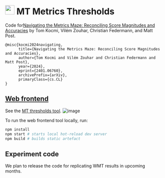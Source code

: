 # <img src="public/favicon.ico" height="30pt"> MT Metrics Thresholds

Code for[Navigating the Metrics Maze: Reconciling Score Magnitudes and Accuracies](https://arxiv.org/pdf/2401.06760.pdf) by Tom Kocmi, Vilém Zouhar, Christian Federmann, and Matt Post.
```
@misc{kocmi2024navigating,
      title={Navigating the Metrics Maze: Reconciling Score Magnitudes and Accuracies}, 
      author={Tom Kocmi and Vilém Zouhar and Christian Federmann and Matt Post},
      year={2024},
      eprint={2401.06760},
      archivePrefix={arXiv},
      primaryClass={cs.CL}
}
```

## [Web frontend](https://kocmitom.github.io/MT-Thresholds/)

See the [MT thresholds tool](https://kocmitom.github.io/MT-Thresholds/).
![image](https://github.com/kocmitom/MT-Thresholds/assets/7661193/9146b993-554a-4aba-a93a-769d8799dce2)

To run the web frontend tool locally, run:
```bash
npm install
npm start # starts local hot-reload dev server
npm build # builds static artefact
```

<!-- npm run deploy # to push to gh-pages -->

## Experiment code

We plan to release the code for replicating WMT results in upcoming months.
